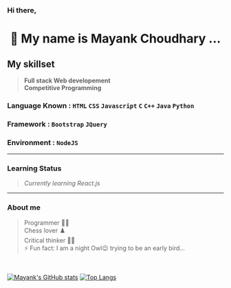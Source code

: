 
<!-- 
- 🔭 I’m currently working on Javascript...
- 🌱 I’m currently learning NodeJS...
<!-- - 👯 I’m looking to collaborate on ... -->
<!-- - 🤔 I’m looking for help with ... -->
<!-- - 💬 Ask me about ... -->
<!-- - 📫 How to reach me: ... -->
<!-- - 😄 Pronouns: ... -->


### Hi there,
# <p align=center>👋 My name is __Mayank Choudhary__ ...</p>

## __My skillset__

> __Full stack Web developement__ <br>
> __Competitive Programming__ <br>


### Language Known : `HTML` `CSS` `Javascript` `C` `C++` `Java` `Python`
### Framework : `Bootstrap` `JQuery`
### Environment : `NodeJS`

<hr>

### __Learning Status__

> _Currently learning React.js_ <br>
<!-- Competitive programming <br> -->
<!-- > _Building a project Task schedular_ <br> -->
<!-- > _Enrolled in a course of DBMS_ <br> -->

<hr>

### __About me__
> Programmer :technologist: <br>
> Chess lover :chess_pawn: <br>
> Critical thinker :ok_man: <br>
> ⚡ Fun fact: I am a night Owl😉 trying to be an early bird... <br>

[]()<br>

[![Mayank's GitHub stats](https://github-readme-stats.vercel.app/api?username=mayank151c&show_icons=true&theme=dark)](https://github.com/anuraghazra/github-readme-stats)
[![Top Langs](https://github-readme-stats.vercel.app/api/top-langs/?username=mayank151c&layout=compact&theme=dark)](https://github.com/anuraghazra/github-readme-stats)



